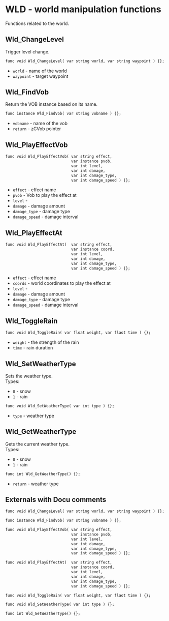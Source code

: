 # WLD - world manipulation functions
Functions related to the world. 

## Wld_ChangeLevel
Trigger level change.

```dae
func void Wld_ChangeLevel( var string world, var string waypoint ) {};
```

- `world` - name of the world 
- `waypoint` - target waypoint

## Wld_FindVob
Return the VOB instance based on its name.

```dae
func instance Wld_FindVob( var string vobname ) {};
```

- `vobname` - name of the vob
- `return` - zCVob pointer

## Wld_PlayEffectVob

```dae
func void Wld_PlayEffectVob( var string effect,
                             var instance pvob,
                             var int level,
                             var int damage,
                             var int damage_type,
                             var int damage_speed ) {};
```

- `effect` - effect name
- `pvob` - Vob to play the effect at
- `level` - 
- `damage` - damage amount
- `damage_type` - damage type
- `damage_speed` - damage interval

## Wld_PlayEffectAt

```dae
func void Wld_PlayEffectAt(  var string effect,
                             var instance coord,
                             var int level,
                             var int damage,
                             var int damage_type,
                             var int damage_speed ) {};
```

- `effect` - effect name
- `coords` - world coordinates to play the effect at
- `level` - 
- `damage` - damage amount
- `damage_type` - damage type
- `damage_speed` - damage interval

## Wld_ToggleRain

```dae
func void Wld_ToggleRain( var float weight, var flaot time ) {};
```

- `weight` - the strength of the rain
- `time` - rain duration

## Wld_SetWeatherType
Sets the weather type.  
Types:

- `0` - snow
- `1` - rain

```dae
func void Wld_SetWeatherType( var int type ) {};
```

- `type` - weather type

## Wld_GetWeatherType
Gets the current weather type.  
Types:  

- `0` - snow
- `1` - rain

```dae
func int Wld_GetWeatherType() {};
```

- `return` - weather type

## Externals with Docu comments

```dae
func void Wld_ChangeLevel( var string world, var string waypoint ) {};

func instance Wld_FindVob( var string vobname ) {};

func void Wld_PlayEffectVob( var string effect,
                             var instance pvob,
                             var int level,
                             var int damage,
                             var int damage_type,
                             var int damage_speed ) {};

func void Wld_PlayEffectAt(  var string effect,
                             var instance coord,
                             var int level,
                             var int damage,
                             var int damage_type,
                             var int damage_speed ) {};

func void Wld_ToggleRain( var float weight, var flaot time ) {};

func void Wld_SetWeatherType( var int type ) {};

func int Wld_GetWeatherType() {};
```
